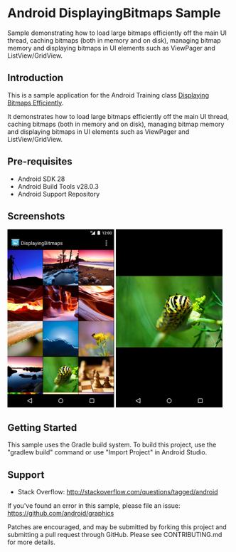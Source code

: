 
Android DisplayingBitmaps Sample
===================================

Sample demonstrating how to load large bitmaps efficiently off the main UI thread,
caching bitmaps (both in memory and on disk), managing bitmap memory and displaying
bitmaps in UI elements such as ViewPager and ListView/GridView.

Introduction
------------

This is a sample application for the Android Training class [Displaying Bitmaps Efficiently][1].

It demonstrates how to load large bitmaps efficiently off the main UI thread, caching
bitmaps (both in memory and on disk), managing bitmap memory and displaying bitmaps
in UI elements such as ViewPager and ListView/GridView.

[1]: http://developer.android.com/training/displaying-bitmaps/

Pre-requisites
--------------

- Android SDK 28
- Android Build Tools v28.0.3
- Android Support Repository

Screenshots
-------------

<img src="screenshots/1-gridview.png" height="400" alt="Screenshot"/> <img src="screenshots/2-detail.png" height="400" alt="Screenshot"/> 

Getting Started
---------------

This sample uses the Gradle build system. To build this project, use the
"gradlew build" command or use "Import Project" in Android Studio.

Support
-------

- Stack Overflow: http://stackoverflow.com/questions/tagged/android

If you've found an error in this sample, please file an issue:
https://github.com/android/graphics

Patches are encouraged, and may be submitted by forking this project and
submitting a pull request through GitHub. Please see CONTRIBUTING.md for more details.

